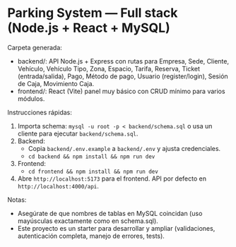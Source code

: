 # Parking System — Full stack (Node.js + React + MySQL)

Carpeta generada:
- backend/: API Node.js + Express con rutas para Empresa, Sede, Cliente, Vehículo, Vehículo Tipo, Zona, Espacio, Tarifa, Reserva, Ticket (entrada/salida), Pago, Método de pago, Usuario (register/login), Sesión de Caja, Movimiento Caja.
- frontend/: React (Vite) panel muy básico con CRUD mínimo para varios módulos.

Instrucciones rápidas:
1. Importa schema: `mysql -u root -p < backend/schema.sql` o usa un cliente para ejecutar `backend/schema.sql`.
2. Backend:
   - Copia `backend/.env.example` a `backend/.env` y ajusta credenciales.
   - `cd backend && npm install && npm run dev`
3. Frontend:
   - `cd frontend && npm install && npm run dev`
4. Abre `http://localhost:5173` para el frontend. API por defecto en `http://localhost:4000/api`.

Notas:
- Asegúrate de que nombres de tablas en MySQL coincidan (uso mayúsculas exactamente como en schema.sql).
- Este proyecto es un starter para desarrollar y ampliar (validaciones, autenticación completa, manejo de errores, tests).

